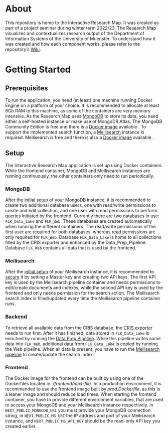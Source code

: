 # About
This repository is home to the Interactive Research Map. It was created as part of a project seminar during winter term 2022/23.
The Research Map visualizes and contextualizes research output of the Department of Information Systems of the University of Muenster.
To understand how it was created and how each component works, please refer to the repository’s [Wiki](https://zivgitlab.uni-muenster.de/ml-de/teaching/ps-research-map/-/wikis/home).

# Getting Started
## Prerequisites
To run the application, you need (at least) one machine running Docker Engine on a platform of your choice. It is recommended to allocate at least 8Gb RAM to this machine, as some of the containers are very memory intensive.
As the Research Map uses [MongoDB](https://www.mongodb.com/) to store its data, you need either a self-hosted instance or make use of MongoDB Atlas. The MongoDB Community Edition is free and there is a [Docker image](https://hub.docker.com/_/mongo) available .
To support the implemented search function, a [Meilisearch](https://www.meilisearch.com/) instance is required. Meilisearch is free and there is also a [Docker image](https://hub.docker.com/r/getmeili/meilisearch) available .
## Setup
The Interactive Research Map application is set up using Docker containers. While the frontend container, MongoDB and Meilisearch instances are running continuously, the other containers only need to run periodically. 
### MongoDB
After the [initial setup](https://www.mongodb.com/docs/manual/installation/) of your MongoDB instance, it is recommended to create two additional database users, one with read/write permissions to create and edit collection, and one user with read permissions to perform queries initiated by the frontend.
Currently there are two databases in use: `FLK_Data_Lake` and `FLK_Web`. These databases are created automatically when running the different containers. The read/write permissions of the first user are required for both databases, whereas read permissions are only required for `FLK_Web`.
Database `FLK_Data_Lake` is home to all collections filled by the CRIS exporter and enhanced by the Data_Prep_Pipeline.
Database `FLK_Web` contains all data that is used by the frontend.
### Meilisearch
After the [initial setup](https://docs.meilisearch.com/learn/getting_started/quick_start.html) of your Meilisearch instance, it is recommended to [secure](https://docs.meilisearch.com/learn/security/master_api_keys.html) it by setting a Master key and creating two API keys. The first API key is used by the Meilisearch pipeline container and needs permissions to edit/create documents and indexes, while the second API key is used by the frontend and only needs permission for the search action. The Meilisearch search index is filled/updated every time the Meilisearch pipeline container runs.
### Backend
To retrieve all available data from the CRIS database, the [CRIS exporter](https://zivgitlab.uni-muenster.de/ml-de/teaching/ps-research-map/-/wikis/4.-Backend/4.1.-Backend-Data/4.1.3.-CRIS-Exporter) needs to run first. After it has finished, data stored in `FLK_Data_Lake` is enriched by running the [Data Prep Pipeline](https://zivgitlab.uni-muenster.de/ml-de/teaching/ps-research-map/-/wikis/4.-Backend/4.2.-Automated-Data-Enrichment). While this pipeline writes some data into `FLK_Web`, additional data from `FLK_Data_Lake` is copied by running the Web pipeline.
When all data is present, you have to run the [Meilisearch pipeline](https://zivgitlab.uni-muenster.de/ml-de/teaching/ps-research-map/-/wikis/4.-Backend/4.1.-Backend-Data/4.1.2.-Meilisearch) to create/update the search index.
### Frontend
The Docker image for the frontend can be built by using one of the Dockerfiles located in *./frontend/next-flk/*. In a production environment, it is recommended to use the frontend image built by *prod.Dockerfile*, as this is a leaner image and should reduce load times.
When starting the frontend container, you have to provide different environment variables, that are used to access your MongoDB and your Meilisearch instance respectively. In `NEXT_PUBLIC_MONGODB_URI` you must provide your MongoDB connection string, in `NEXT_PUBLIC_MS_URI` the IP address and port of your Meilisearch instance, and `NEXT_PUBLIC_MS_API_KEY` should be the read-only API key you created earlier.
